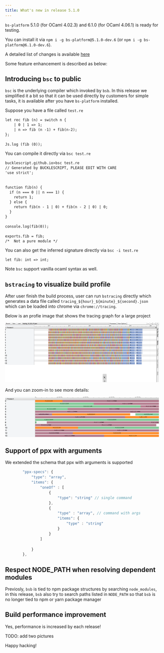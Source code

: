 ```yaml
---
title: What's new in release 5.1.0 
---
```


`bs-platform` 5.1.0 (for OCaml 4.02.3) and 6.1.0 (for OCaml 4.06.1) is ready for testing.

You can install it via `npm i -g bs-platform@5.1.0-dev.6` (or `npm i -g bs-platform@6.1.0-dev.6`).

A detailed list of changes is available [here](https://github.com/BuckleScript/bucklescript/blob/master/Changes.md#510)


Some feature enhancement is described as below:

## Introducing `bsc` to public 

`bsc` is the underlying compiler which invoked by `bsb`. In this release we simplified it a bit so that it can be used directly by customers for simple tasks, it is available after you have `bs-platform` installed.

Suppose you have a file called `test.re`
```
let rec fib (n) = switch n {
    | 0 | 1 => 1;
    | n => fib (n -1) + fib(n-2);
};

Js.log (fib (0));
```
You can compile it directly via `bsc test.re`
```
bucklescript.github.io>bsc test.re
// Generated by BUCKLESCRIPT, PLEASE EDIT WITH CARE
'use strict';


function fib(n) {
  if (n === 0 || n === 1) {
    return 1;
  } else {
    return fib(n - 1 | 0) + fib(n - 2 | 0) | 0;
  }
}

console.log(fib(0));

exports.fib = fib;
/*  Not a pure module */
```
You can also get the inferred signature directly via `bsc -i test.re`
```
let fib: int => int;
```
Note `bsc` support vanilla ocaml syntax as well.

## `bstracing` to visualize build profile

After user finish the build process, user can run `bstracing` directly which generates a data file called `tracing_${hour}_${minute}_${second}.json ` which can be loaded into chrome via `chrome://tracing`.

Below is an profie image that shows the tracing graph for a large project

 <img src="/img/profile-1.png">

 And you can zoom-in to see more details:

<img src="/img/profile-2.png">


## Support of ppx with arguments

We extended the schema that ppx with arguments is supported

```js
        "ppx-specs": {
            "type": "array",
            "items": {
                "oneOf" : [
                    {
                        "type": "string" // single command
                    },
                    {
                        "type" : "array", // command with args
                        "items": {
                            "type" : "string" 
                        }
                    }
                ]

            }
        },
```

## Respect NODE_PATH when resolving dependent modules

Previosly, `bsb` is tied to npm package structures by searching `node_modules`, in this release, `bsb` also try to search paths listed in `NODE_PATH` so that `bsb` is no longer tied to npm or yarn package manager

## Build performance improvement

Yes, performance is increased by each release!

TODO: add two pictures


Happy hacking!
